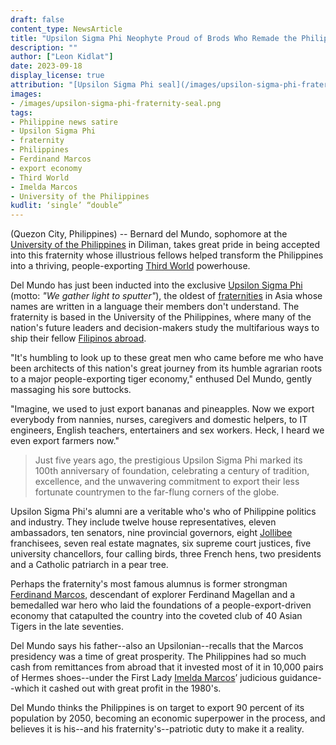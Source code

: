 ```yaml
---
draft: false
content_type: NewsArticle
title: "Upsilon Sigma Phi Neophyte Proud of Brods Who Remade the Philippines into a People-Exporting Third World Economy"
description: ""
author: ["Leon Kidlat"]
date: 2023-09-18
display_license: true
attribution: "[Upsilon Sigma Phi seal](/images/upsilon-sigma-phi-fraternity-seal.png) image from [Wikimedia](https://commons.wikimedia.org/wiki/File:USP_Seal_Transparent.png). [Creative Commons](https://creativecommons.org/licenses/by-sa/4.0/) BY-SA 4.0."
images:
- /images/upsilon-sigma-phi-fraternity-seal.png
tags:
- Philippine news satire
- Upsilon Sigma Phi
- fraternity
- Philippines
- Ferdinand Marcos
- export economy
- Third World
- Imelda Marcos
- University of the Philippines
kudlit: ‘single’ “double”
---
```

(Quezon City, Philippines) -- Bernard del Mundo, sophomore at the [University of the Philippines](/tags/university-of-the-philippines/) in Diliman, takes great pride in being accepted into this fraternity whose illustrious fellows helped transform the Philippines into a thriving, people-exporting [Third World](/tags/third-world/) powerhouse.

Del Mundo has just been inducted into the exclusive [Upsilon Sigma Phi](/tags/upsilon-sigma-phi/) (motto: *"We gather light to sputter"*), the oldest of [fraternities](/tags/fraternity/) in Asia whose names are written in a language their members don't understand. The fraternity is based in the University of the Philippines, where many of the nation's future leaders and decision-makers study the multifarious ways to ship their fellow [Filipinos abroad](/tags/migrant-worker/).

"It's humbling to look up to these great men who came before me who have been architects of this nation's great journey from its humble agrarian roots to a major people-exporting tiger economy," enthused Del Mundo, gently massaging his sore buttocks.

"Imagine, we used to just export bananas and pineapples. Now we export everybody from nannies, nurses, caregivers and domestic helpers, to IT engineers, English teachers, entertainers and sex workers. Heck, I heard we even export farmers now."

>Just five years ago, the prestigious Upsilon Sigma Phi marked its 100th anniversary of foundation, celebrating a century of tradition, excellence, and the unwavering commitment to export their less fortunate countrymen to the far-flung corners of the globe.

Upsilon Sigma Phi's alumni are a veritable who's who of Philippine politics and industry. They include twelve house representatives, eleven ambassadors, ten senators, nine provincial governors, eight [Jollibee](/news/jollibee-ceo-ernesto-tanmantiong-sues-company-demands-paid-leave-13th-month-pay/) franchisees, seven real estate magnates, six supreme court justices, five university chancellors, four calling birds, three French hens, two presidents and a Catholic patriarch in a pear tree.

Perhaps the fraternity's most famous alumnus is former strongman [Ferdinand Marcos](/tags/ferdinand-marcos/), descendant of explorer Ferdinand Magellan and a bemedalled war hero who laid the foundations of a people-export-driven economy that catapulted the country into the coveted club of 40 Asian Tigers in the late seventies.

Del Mundo says his father--also an Upsilonian--recalls that the Marcos presidency was a time of great prosperity. The Philippines had so much cash from remittances from abroad that it invested most of it in 10,000 pairs of Hermes shoes--under the First Lady [Imelda Marcos](/tags/imelda-marcos/)’ judicious guidance--which it cashed out with great profit in the 1980's.

Del Mundo thinks the Philippines is on target to export 90 percent of its population by 2050, becoming an economic superpower in the process, and believes it is his--and his fraternity's--patriotic duty to make it a reality.